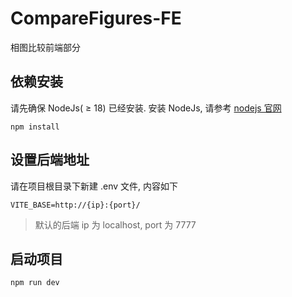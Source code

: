 # CompareFigures-FE
相图比较前端部分

## 依赖安装
请先确保 NodeJs( ≥ 18) 已经安装. 安装 NodeJs, 请参考 [nodejs 官网](https://nodejs.org/en/download/)
```shell
npm install
```
## 设置后端地址
请在项目根目录下新建 .env 文件, 内容如下
```shell
VITE_BASE=http://{ip}:{port}/
```
> 默认的后端 ip 为 localhost, port 为 7777
## 启动项目
```shell
npm run dev
```
